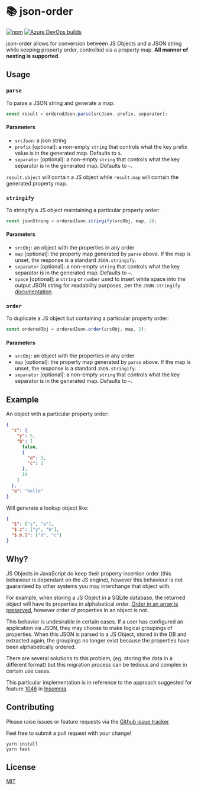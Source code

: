 # 📚 json-order

[![npm](https://img.shields.io/npm/v/json-order?logo=npm)](https://www.npmjs.com/package/json-order)
[![Azure DevOps builds](https://img.shields.io/azure-devops/build/develohpanda/5974ee25-e62e-483b-b9aa-c3560b2a7be1/3)](https://dev.azure.com/develohpanda/develohpanda/_build?definitionId=3)

json-order allows for conversion between JS Objects and a JSON string while keeping property order, controlled via a property map. **All manner of nesting is supported**.

## Usage

### `parse`
To parse a JSON string and generate a map:
```js
const result = orderedJson.parse(srcJson, prefix, separator);
```
#### Parameters
- `srcJson`: a json string
- `prefix` [optional]: a non-empty `string` that controls what the key prefix value is in the generated map. Defaults to `$`.
- `separator` [optional]: a non-empty `string` that controls what the key separator is in the generated map. Defaults to `~`.

`result.object` will contain a JS object while `result.map` will contain the generated property map.

### `stringify`

To stringify a JS object maintaining a particular property order:
```js
const jsonString = orderedJson.stringify(srcObj, map, 2);
```

#### Parameters
- `srcObj`: an object with the properties in any order
- `map` [optional]: the property map generated by `parse` above. If the map is unset, the response is a standard `JSON.stringify`. 
- `separator` [optional]: a non-empty `string` that controls what the key separator is in the generated map. Defaults to `~`.
- `space` [optional]: a `string` or `number` used to insert white space into the output JSON string for readability purposes, per the `JSON.stringify` [documentation](https://developer.mozilla.org/en-US/docs/Web/JavaScript/Reference/Global_Objects/JSON/stringify#Parameters).

### `order`

To duplicate a JS object but containing a particular property order:
```js
const orderedObj = orderedJson.order(srcObj, map, 2);
```

#### Parameters
- `srcObj`: an object with the properties in any order
- `map` [optional]: the property map generated by `parse` above. If the map is unset, the response is a standard `JSON.stringify`. 
- `separator` [optional]: a non-empty `string` that controls what the key separator is in the generated map. Defaults to `~`.

## Example

An object with a particular property order:
```json
{
  "z": {
    "y": 5,
    "b": [
      false,
      {
        "d": 3,
        "c": 2
      },
      14
    ]
  },
  "a": "hello"
}
```

Will generate a lookup object like:
```json
{
  "$": ["z", "a"],
  "$.z": ["y", "b"],
  "$.b.1": ["d", "c"]
}
```

## Why?

JS Objects in JavaScript do keep their property insertion order (this behaviour is dependant on the JS engine), however this behaviour is not guaranteed by other systems you may interchange that object with.

For example, when storing a JS Object in a SQLite database, the returned object will have its properties in alphabetical order. [Order in an array is preserved](https://stackoverflow.com/a/7214312), however order of properties in an object is not.

This behavior is undesirable in certain cases. If a user has configured an application via JSON, they may choose to make logical groupings of properties. When this JSON is parsed to a JS Object, stored in the DB and extracted again, the groupings no longer exist because the properties have been alphabetically ordered.

There are several solutions to this problem, (eg. storing the data in a different format) but this migration process can be tedious and complex in certain use cases.

This particular implementation is in reference to the approach suggested for feature [1046](https://github.com/getinsomnia/insomnia/issues/1046#issuecomment-486419705) in [Insomnia](https://github.com/getinsomnia/insomnia).

## Contributing
Please raise issues or feature requests via the [Github issue tracker](https://github.com/develohpanda/json-order/issues?q=is%3Aissue+is%3Aopen+sort%3Aupdated-desc)

Feel free to submit a pull request with your change!

```
yarn install
yarn test
```

## License

[MIT](LICENSE)